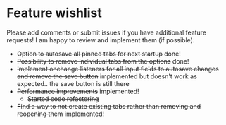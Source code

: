 # Feature wishlist #
Please add comments or submit issues if you have additional feature requests! I am happy to review and implement them (if possible).

  * ~~Option to autosave all pinned tabs for next startup~~ done!
  * ~~Possibility to remove individual tabs from the options~~ done!
  * ~~Implement onchange listeners for all input fields to autosave changes and remove the save button~~ implemented but doesn't work as expected.. the save button is still there
  * ~~Performance improvements~~ implemented!
    * ~~Started code refactoring~~
  * ~~Find a way to not create existing tabs rather than removing and reopening them~~ implemented!